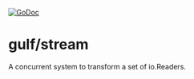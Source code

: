 [![GoDoc](https://godoc.org/github.com/SaidinWoT/gulf/stream?status.svg)](https://godoc.org/github.com/SaidinWoT/gulf/stream)

# gulf/stream
A concurrent system to transform a set of io.Readers.

